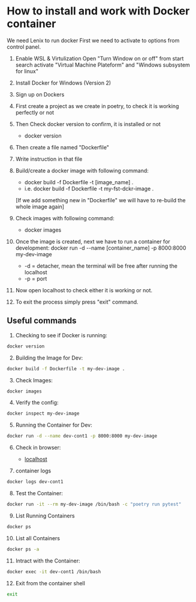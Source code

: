 # How to install and work with Docker container

We need Lenix to run docker
First we need to activate to options from control panel.

1. Enable WSL & Virtulization
   Open "Turn Window on or off" from start search
   activate "Virtual Machine Plateform" and "Windows subsystem for linux"

2. Install Docker for Windows (Version 2)

3. Sign up on Dockers

4. First create a project as we create in poetry, to check it is working perfectly or not

5. Then Check docker version to confirm, it is installed or not

   - docker version

6. Then create a file named "Dockerfile"

7. Write instruction in that file

8. Build/create a docker image with following command:

   - docker build -f Dockerfile -t [image_name] .
   - i.e. docker build -f Dockerfile -t my-fst-dckr-image .

   [If we add something new in "Dockerfile" we will have to re-build the whole image again]

9. Check images with following command:

   - docker images

10. Once the image is created, next we have to run a container for development:
    docker run -d --name [container_name] -p 8000:8000 my-dev-image

    - -d = detacher, mean the terminal will be free after running the localhost
    - -p = port

11. Now open localhost to check either it is working or not.

12. To exit the process simply press "exit" command.

## Useful commands

1. Checking to see if Docker is running:

```bash
docker version
```

2. Building the Image for Dev:

```bash
docker build -f Dockerfile -t my-dev-image .
```

3. Check Images:

```bash
docker images
```

4. Verify the config:

```bash
docker inspect my-dev-image
```

5. Running the Container for Dev:

```bash
docker run -d --name dev-cont1 -p 8000:8000 my-dev-image
```

6. Check in browser:

   - [localhost](http://localhost:8000/)

7. container logs

```bash
docker logs dev-cont1
```

8. Test the Container:

```bash
docker run -it --rm my-dev-image /bin/bash -c "poetry run pytest"
```

9. List Running Containers

```bash
docker ps
```

10. List all Containers

```bash
docker ps -a
```

11. Intract with the Container:

```bash
docker exec -it dev-cont1 /bin/bash
```

12. Exit from the container shell

```bash
exit
```
